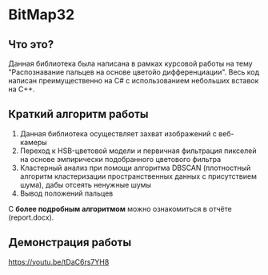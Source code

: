 # BitMap32
## Что это?
Данная библиотека была написана в рамках курсовой работы на тему "Распознавание пальцев на основе цветойо дифференциации".
Весь код написан преимущественно на C# с использованием небольших вставок на C++.

##  Краткий алгоритм работы
<ol>
<li>Данная библиотека осуществляет захват изображений с веб-камеры</li>
<li>Переход к HSB-цветовой модели и первичная фильтрация пикселей на основе эмпирически подобранного цветового фильтра</li>
<li>Кластерный анализ при помощи алгоритма DBSCAN (плотностный алгоритм кластеризации пространственных данных с присутствием шума),
дабы отсеять ненужные шумы</li>
<li>Вывод положений пальцев</li>
</ol>

С <b>более подробным алгоритмом</b> можно ознакомиться в отчёте (report.docx).

 ## Демонстрация работы
 https://youtu.be/tDaC6rs7YH8

